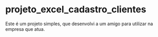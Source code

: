 # projeto_excel_cadastro_clientes
Este é um projeto simples, que desenvolvi a um amigo para utilizar na empresa que atua.
